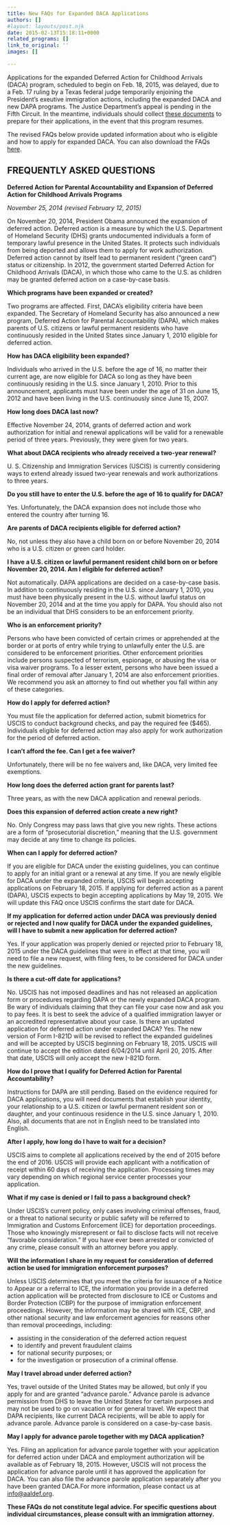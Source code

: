 ```yaml
---
title: New FAQs for Expanded DACA Applications
authors: []
#layout: layouts/post.njk
date: 2015-02-13T15:18:11+0000
related_programs: []
link_to_original: ''
images: []

---
```

Applications for the expanded Deferred Action for Childhood Arrivals (DACA)
program, scheduled to begin on Feb. 18, 2015, was delayed, due to a Feb. 17
ruling by a Texas federal judge temporarily enjoining the President’s exeutive
immigration actions, including the expanded DACA and new DAPA programs. The
Justice Department’s appeal is pending in the Fifth Circuit.
In the meantime, individuals should collect [these documents](/press-release/documents-for-expanded-deferred-action-applications/)
to prepare for their applications, in the event that this program resumes.

The revised FAQs below provide updated information about who is eligible and how
to apply for expanded DACA. You can also download the FAQs [here][1].

## FREQUENTLY ASKED QUESTIONS

**Deferred Action for Parental Accountability and Expansion of Deferred Action for Childhood Arrivals Programs**

_November 25, 2014 (revised February 12, 2015)_

On November 20, 2014, President Obama announced the expansion of deferred
action. Deferred action is a measure by which the U.S. Department of Homeland
Security (DHS) grants undocumented individuals a form of temporary lawful
presence in the United States. It protects such individuals from being deported
and allows them to apply for work authorization. Deferred action cannot by
itself lead to permanent resident (“green card”) status or citizenship. In 2012,
the government started Deferred Action for Childhood Arrivals (DACA), in which
those who came to the U.S. as children may be granted deferred action on a
case-by-case basis.

**Which programs have been expanded or created?**

Two programs are affected. First, DACA’s eligibility criteria have been
expanded. The Secretary of Homeland Security has also announced a new program,
Deferred Action for Parental Accountability (DAPA), which makes parents of U.S.
citizens or lawful permanent residents who have continuously resided in the
United States since January 1, 2010 eligible for deferred action.

**How has DACA eligibility been expanded?**

Individuals who arrived in the U.S. before the age of 16, no matter their
current age, are now eligible for DACA so long as they have been continuously
residing in the U.S. since January 1, 2010. Prior to this announcement,
applicants must have been under the age of 31 on June 15, 2012 and have been
living in the U.S. continuously since June 15, 2007.

**How long does DACA last now?**

Effective November 24, 2014, grants of deferred action and work authorization
for initial and renewal applications will be valid for a renewable period of
three years. Previously, they were given for two years.

**What about DACA recipients who already received a two-year renewal?**

U. S. Citizenship and Immigration Services (USCIS) is currently
considering ways to extend already issued two-year renewals and work
authorizations to three years.

**Do you still have to enter the U.S. before the age of 16 to qualify for DACA?**

Yes. Unfortunately, the DACA expansion does not include those who entered the
country after turning 16.

**Are parents of DACA recipients eligible for deferred action?**

No, not unless they also have a child born on or before November 20, 2014 who
is a U.S. citizen or green card holder.

**I have a U.S. citizen or lawful permanent resident child born on or before November 20, 2014. Am I eligible for deferred action?**

Not automatically. DAPA applications are decided on a case-by-case basis. In
addition to continuously residing in the U.S. since January 1, 2010, you must
have been physically present in the U.S. without lawful status on November 20,
2014 and at the time you apply for DAPA. You should also not be an individual
that DHS considers to be an enforcement priority.

**Who is an enforcement priority?**

Persons who have been convicted of certain crimes or apprehended at the border
or at ports of entry while trying to unlawfully enter the U.S. are considered to
be enforcement priorities. Other enforcement priorities include persons
suspected of terrorism, espionage, or abusing the visa or visa waiver programs.
To a lesser extent, persons who have been issued a final order of removal after
January 1, 2014 are also enforcement priorities. We recommend you ask an
attorney to find out whether you fall within any of these categories.

**How do I apply for deferred action?**

You must file the application for deferred action, submit biometrics for USCIS
to conduct background checks, and pay the required fee ($465). Individuals
eligible for deferred action may also apply for work authorization for the
period of deferred action.

**I can’t afford the fee. Can I get a fee waiver?**

Unfortunately, there will be no fee waivers and, like DACA, very limited fee
exemptions.

**How long does the deferred action grant for parents last?**

Three years, as with the new DACA application and renewal periods.

**Does this expansion of deferred action create a new right?**

No. Only Congress may pass laws that give you new rights. These actions are a form of
“prosecutorial discretion,” meaning that the U.S. government may decide at any
time to change its policies.

**When can I apply for deferred action?**

If you are eligible for DACA under the existing guidelines, you can continue to
apply for an initial grant or a renewal at any time. If you are newly eligible
for DACA under the expanded criteria, USCIS will begin accepting applications on
February 18, 2015. If applying for deferred action as a parent (DAPA), USCIS
expects to begin accepting applications by May 19, 2015. We will update this FAQ
once USCIS confirms the start date for DACA.

**If my application for deferred action under DACA was previously denied or rejected and I now qualify for DACA under the expanded guidelines, will I have to submit a new application for deferred action?**

Yes. If your application was properly denied or rejected prior to February 18,
2015 under the DACA guidelines that were in effect at that time, you will need
to file a new request, with filing fees, to be considered for DACA under the new
guidelines.

**Is there a cut-off date for applications?**

No. USCIS has not imposed deadlines and has not released an application form
or procedures regarding DAPA or the newly expanded DACA program. Be wary of
individuals claiming that they can file your case now and ask you to pay fees.
It is best to seek the advice of a qualified immigration lawyer or an accredited
representative about your case. Is there an updated application for deferred
action under expanded DACA? Yes. The new version of Form I-821D will be revised
to reflect the expanded guidelines and will be accepted by USCIS beginning on
February 18, 2015. USCIS will continue to accept the edition dated 6/04/2014
until April 20, 2015. After that date, USCIS will only accept the new I-821D form.

**How do I prove that I qualify for Deferred Action for Parental Accountability?**

Instructions for DAPA are still pending. Based on the
evidence required for DACA applications, you will need documents that establish
your identity, your relationship to a U.S. citizen or lawful permanent resident
son or daughter, and your continuous residence in the U.S. since January 1,
2010. Also, all documents that are not in English need to be translated into
English.

**After I apply, how long do I have to wait for a decision?**

USCIS aims to complete all applications received by the end of 2015 before the
end of 2016. USCIS will provide each applicant with a notification of receipt
within 60 days of receiving the application. Processing times may vary depending
on which regional service center processes your application.

**What if my case is denied or I fail to pass a background check?**

Under USCIS’s current policy, only cases involving criminal offenses, fraud, or
a threat to national security or public safety will be referred to Immigration
and Customs Enforcement (ICE) for deportation proceedings. Those who knowingly
misrepresent or fail to disclose facts will not receive “favorable
consideration.” If you have ever been arrested or convicted of any crime, please
consult with an attorney before you apply.

**Will the information I share in my request for consideration of deferred action be used for immigration enforcement purposes?**

Unless USCIS determines that you meet the criteria for issuance of a Notice to
Appear or a referral to ICE, the information you provide in a deferred action
application will be protected from disclosure to ICE or Customs and Border
Protection (CBP) for the purpose of immigration enforcement proceedings.
However, the information may be shared with ICE, CBP, and other national
security and law enforcement agencies for reasons other than removal
proceedings, including:

-   assisting in the consideration of the deferred action request
-   to identify and prevent fraudulent claims
-   for national security purposes; or
-   for the investigation or prosecution of a criminal offense.

**May I travel abroad under deferred action?**

Yes, travel outside of the United States may be allowed, but only if you apply
for and are granted “advance parole.” Advance parole is advance permission from
DHS to leave the United States for certain purposes and may not be used to go on
vacation or for general travel.  We expect that DAPA recipients, like current
DACA recipients, will be able to apply for advance parole. Advance parole is
considered on a case-by-case basis.

**May I apply for advance parole together with my DACA application?**

Yes. Filing an application for advance parole together with your application for
deferred action under DACA and employment authorization will be available as of
February 18, 2015. However, USCIS will not process the application for advance
parole until it has approved the application for DACA. You can also file the
advance parole application separately after you have been granted DACA.For more
information, please contact us at [info@aaldef.org](mailto:info@aaldef.org).

**These FAQs do not constitute legal advice. For specific questions about individual circumstances, please consult with an immigration attorney.**

[1]: /uploads/pdf/2.13DACArev.pdf